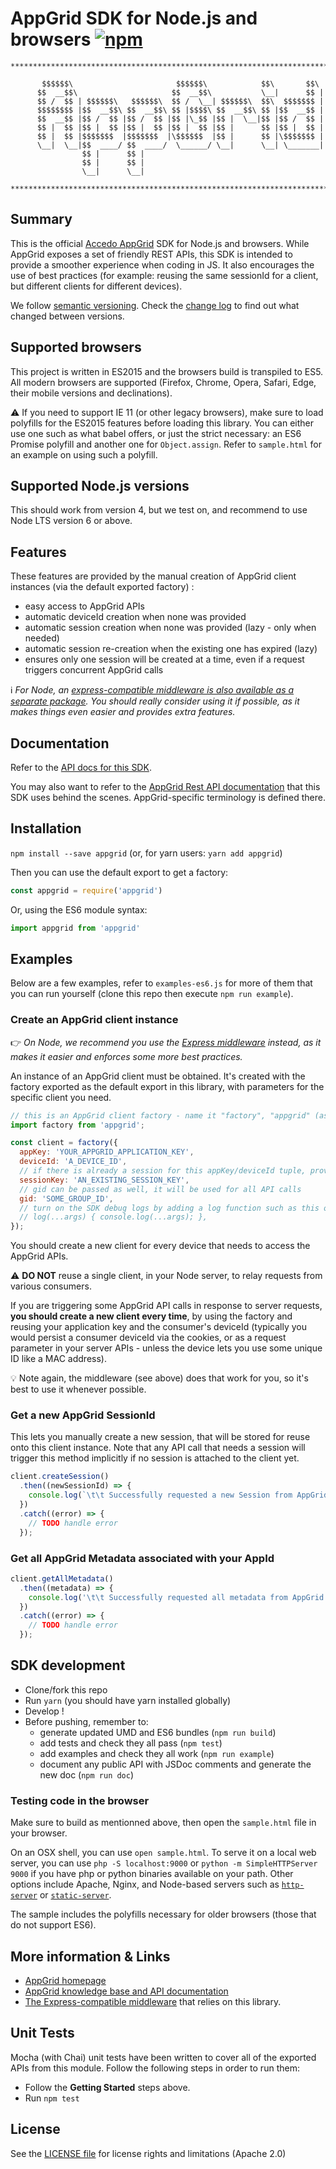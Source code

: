 # AppGrid SDK for Node.js and browsers [![npm](https://img.shields.io/npm/v/appgrid.svg?maxAge=3600)](https://www.npmjs.com/package/appgrid)

```
*******************************************************************************

       $$$$$$\                       $$$$$$\            $$\       $$\
      $$  __$$\                     $$  __$$\           \__|      $$ |
      $$ /  $$ | $$$$$$\   $$$$$$\  $$ /  \__| $$$$$$\  $$\  $$$$$$$ |
      $$$$$$$$ |$$  __$$\ $$  __$$\ $$ |$$$$\ $$  __$$\ $$ |$$  __$$ |
      $$  __$$ |$$ /  $$ |$$ /  $$ |$$ |\_$$ |$$ |  \__|$$ |$$ /  $$ |
      $$ |  $$ |$$ |  $$ |$$ |  $$ |$$ |  $$ |$$ |      $$ |$$ |  $$ |
      $$ |  $$ |$$$$$$$  |$$$$$$$  |\$$$$$$  |$$ |      $$ |\$$$$$$$ |
      \__|  \__|$$  ____/ $$  ____/  \______/ \__|      \__| \_______|
                $$ |      $$ |
                $$ |      $$ |
                \__|      \__|

*******************************************************************************
```

## Summary

This is the official [Accedo AppGrid](https://www.accedo.tv/appgrid/) SDK for Node.js and browsers.
While AppGrid exposes a set of friendly REST APIs, this SDK is intended to provide a smoother experience when coding in JS.
It also encourages the use of best practices (for example: reusing the same sessionId for a client, but different clients for different devices).

We follow [semantic versioning](http://semver.org/).
Check the [change log](./CHANGELOG.md) to find out what changed between versions.

## Supported browsers

This project is written in ES2015 and the browsers build is transpiled to ES5.
All modern browsers are supported (Firefox, Chrome, Opera, Safari, Edge, their mobile versions and declinations).

⚠️ If you need to support IE 11 (or other legacy browsers), make sure to load polyfills for the ES2015 features before loading this library. You can either use one such as what babel offers, or just the strict necessary: an ES6 Promise polyfill and another one for `Object.assign`.
Refer to `sample.html` for an example on using such a polyfill.

## Supported Node.js versions

This should work from version 4, but we test on, and recommend to use Node LTS version 6 or above.

## Features

These features are provided by the manual creation of AppGrid client instances (via the default exported factory) :
 - easy access to AppGrid APIs
 - automatic deviceId creation when none was provided
 - automatic session creation when none was provided (lazy - only when needed)
 - automatic session re-creation when the existing one has expired (lazy)
 - ensures only one session will be created at a time, even if a request triggers concurrent AppGrid calls

:information_source: _For Node, an [express-compatible middleware is also available as a separate package](https://github.com/Accedo-Products/appgrid-sdk-express).
You should really consider using it if possible, as it makes things even easier and provides extra features._

## Documentation

Refer to the [API docs for this SDK](https://accedo-products.github.io/appgrid-sdk-js/).

You may also want to refer to the [AppGrid Rest API documentation](http://docs.appgrid.apiary.io/) that this SDK uses behind the scenes. AppGrid-specific terminology is defined there.

## Installation

`npm install --save appgrid` (or, for yarn users: `yarn add appgrid`)

Then you can use the default export to get a factory:
```js
const appgrid = require('appgrid')
```
Or, using the ES6 module syntax:
```js
import appgrid from 'appgrid'
```

## Examples
Below are a few examples, refer to `examples-es6.js` for more of them that you can run yourself (clone this repo then execute `npm run example`).

### Create an AppGrid client instance

:point_right: _On Node, we recommend you use the [Express middleware](https://github.com/Accedo-Products/appgrid-sdk-express) instead, as it makes it easier and enforces some more best practices._

An instance of an AppGrid client must be obtained. It's created with the factory exported as the default export in this library, with parameters for the specific client you need.

```javascript
// this is an AppGrid client factory - name it "factory", "appgrid" (as above), or anything else
import factory from 'appgrid';

const client = factory({
  appKey: 'YOUR_APPGRID_APPLICATION_KEY',
  deviceId: 'A_DEVICE_ID',
  // if there is already a session for this appKey/deviceId tuple, provide it
  sessionKey: 'AN_EXISTING_SESSION_KEY',
  // gid can be passed as well, it will be used for all API calls
  gid: 'SOME_GROUP_ID',
  // turn on the SDK debug logs by adding a log function such as this one
  // log(...args) { console.log(...args); },
});
```

You should create a new client for every device that needs to access the AppGrid APIs.

:warning: **DO NOT** reuse a single client, in your Node server, to relay requests from various consumers.

If you are triggering some AppGrid API calls in response to server requests, **you should create a new client every time**, by using the factory and reusing your application key and the consumer's deviceId (typically you would persist a consumer deviceId via the cookies, or as a request parameter in your server APIs - unless the device lets you use some unique ID like a MAC address).

:bulb: Note again, the middleware (see above) does that work for you, so it's best to use it whenever possible.

### Get a new AppGrid SessionId

This lets you manually create a new session, that will be stored for reuse onto this client instance.
Note that any API call that needs a session will trigger this method implicitly if no session is attached to the client yet.

```javascript
client.createSession()
  .then((newSessionId) => {
    console.log(`\t\t Successfully requested a new Session from AppGrid.\n\t\t   SessionId: ${newSessionId}`);
  })
  .catch((error) => {
    // TODO handle error
  });

```

### Get all AppGrid Metadata associated with your AppId
```javascript
client.getAllMetadata()
  .then((metadata) => {
    console.log('\t\t Successfully requested all metadata from AppGrid', metadata);
  })
  .catch((error) => {
    // TODO handle error
  });
```

## SDK development

  * Clone/fork this repo
  * Run `yarn` (you should have yarn installed globally)
  * Develop !
  * Before pushing, remember to:
    - generate updated UMD and ES6 bundles (`npm run build`)
    - add tests and check they all pass (`npm test`)
    - add examples and check they all work (`npm run example`)
    - document any public API with JSDoc comments and generate the new doc (`npm run doc`)

### Testing code in the browser

Make sure to build as mentionned above, then open the `sample.html` file in your browser.

On an OSX shell, you can use `open sample.html`.
To serve it on a local web server, you can use `php -S localhost:9000` or `python -m SimpleHTTPServer 9000` if you have php or python binaries available on your path.
Other options include Apache, Nginx, and Node-based servers such as [`http-server`](https://www.npmjs.com/package/http-server) or [`static-server`](https://www.npmjs.com/package/static-server).

The sample includes the polyfills necessary for older browsers (those that do not support ES6).

## More information & Links

* [AppGrid homepage](http://appgrid.accedo.tv/)
* [AppGrid knowledge base and API documentation](http://docs.appgrid.accedo.tv)
* [The Express-compatible middleware](https://github.com/Accedo-Products/appgrid-sdk-express) that relies on this library.

## Unit Tests

Mocha (with Chai) unit tests have been written to cover all of the exported APIs from this module. Follow the following steps in order to run them:

  * Follow the **Getting Started** steps above.
  * Run `npm test`

## License

See the [LICENSE file](./LICENSE.md) for license rights and limitations (Apache 2.0)
